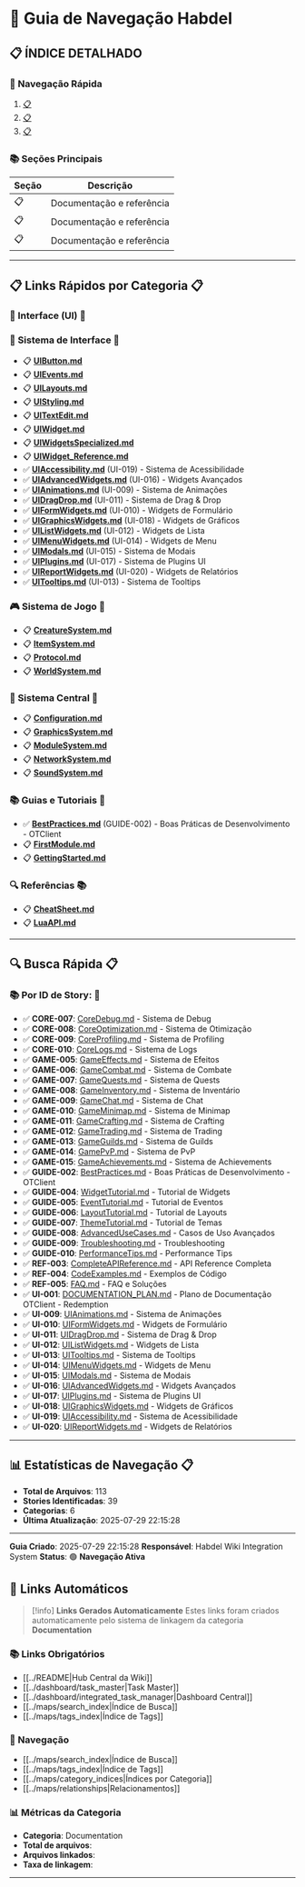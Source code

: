 
# 🧭 Guia de Navegação Habdel

## 📋 **ÍNDICE DETALHADO**

### **🎯 Navegação Rápida**

1. [📋](#📋)
2. [📋](#📋)
3. [📋](#📋)

### **📚 Seções Principais**

| Seção | Descrição |
|-------|-----------|
| 📋 | Documentação e referência |
| 📋 | Documentação e referência |
| 📋 | Documentação e referência |



---

## 📋 Links Rápidos por Categoria 📋

### **🎨 Interface (UI)** 📝

### **🎨 Sistema de Interface** 📝
- 📋 **[UIButton.md](../habdel/UIButton.md)**
- 📋 **[UIEvents.md](../habdel/UIEvents.md)**
- 📋 **[UILayouts.md](../habdel/UILayouts.md)**
- 📋 **[UIStyling.md](../habdel/UIStyling.md)**
- 📋 **[UITextEdit.md](../habdel/UITextEdit.md)**
- 📋 **[UIWidget.md](../habdel/UIWidget.md)**
- 📋 **[UIWidgetsSpecialized.md](../habdel/UIWidgetsSpecialized.md)**
- 📋 **[UIWidget_Reference.md](../habdel/UIWidget_Reference.md)**
- ✅ **[UIAccessibility.md](../habdel/UIAccessibility.md)** (UI-019) - Sistema de Acessibilidade
- ✅ **[UIAdvancedWidgets.md](../habdel/UIAdvancedWidgets.md)** (UI-016) - Widgets Avançados
- ✅ **[UIAnimations.md](../habdel/UIAnimations.md)** (UI-009) - Sistema de Animações
- ✅ **[UIDragDrop.md](../habdel/UIDragDrop.md)** (UI-011) - Sistema de Drag & Drop
- ✅ **[UIFormWidgets.md](../habdel/UIFormWidgets.md)** (UI-010) - Widgets de Formulário
- ✅ **[UIGraphicsWidgets.md](../habdel/UIGraphicsWidgets.md)** (UI-018) - Widgets de Gráficos
- ✅ **[UIListWidgets.md](../habdel/UIListWidgets.md)** (UI-012) - Widgets de Lista
- ✅ **[UIMenuWidgets.md](../habdel/UIMenuWidgets.md)** (UI-014) - Widgets de Menu
- ✅ **[UIModals.md](../habdel/UIModals.md)** (UI-015) - Sistema de Modais
- ✅ **[UIPlugins.md](../habdel/UIPlugins.md)** (UI-017) - Sistema de Plugins UI
- ✅ **[UIReportWidgets.md](../habdel/UIReportWidgets.md)** (UI-020) - Widgets de Relatórios
- ✅ **[UITooltips.md](../habdel/UITooltips.md)** (UI-013) - Sistema de Tooltips


### **🎮 Sistema de Jogo** 📝
- 📋 **[CreatureSystem.md](../habdel/CreatureSystem.md)**
- 📋 **[ItemSystem.md](../habdel/ItemSystem.md)**
- 📋 **[Protocol.md](../habdel/Protocol.md)**
- 📋 **[WorldSystem.md](../habdel/WorldSystem.md)**


### **🔧 Sistema Central** 📝
- 📋 **[Configuration.md](../habdel/Configuration.md)**
- 📋 **[GraphicsSystem.md](../habdel/GraphicsSystem.md)**
- 📋 **[ModuleSystem.md](../habdel/ModuleSystem.md)**
- 📋 **[NetworkSystem.md](../habdel/NetworkSystem.md)**
- 📋 **[SoundSystem.md](../habdel/SoundSystem.md)**


### **📚 Guias e Tutoriais** 📝
- ✅ **[BestPractices.md](../habdel/BestPractices.md)** (GUIDE-002) - Boas Práticas de Desenvolvimento - OTClient
- 📋 **[FirstModule.md](../habdel/FirstModule.md)**
- 📋 **[GettingStarted.md](../habdel/GettingStarted.md)**


### **🔍 Referências** 📚
- 📋 **[CheatSheet.md](../habdel/CheatSheet.md)**
- 📋 **[LuaAPI.md](../habdel/LuaAPI.md)**



---

## 🔍 Busca Rápida 📋

### **📚 Por ID de Story:** 📝
- ✅ **CORE-007**: [CoreDebug.md](../habdel/CoreDebug.md) - Sistema de Debug
- ✅ **CORE-008**: [CoreOptimization.md](../habdel/CoreOptimization.md) - Sistema de Otimização
- ✅ **CORE-009**: [CoreProfiling.md](../habdel/CoreProfiling.md) - Sistema de Profiling
- ✅ **CORE-010**: [CoreLogs.md](../habdel/CoreLogs.md) - Sistema de Logs
- ✅ **GAME-005**: [GameEffects.md](../habdel/GameEffects.md) - Sistema de Efeitos
- ✅ **GAME-006**: [GameCombat.md](../habdel/GameCombat.md) - Sistema de Combate
- ✅ **GAME-007**: [GameQuests.md](../habdel/GameQuests.md) - Sistema de Quests
- ✅ **GAME-008**: [GameInventory.md](../habdel/GameInventory.md) - Sistema de Inventário
- ✅ **GAME-009**: [GameChat.md](../habdel/GameChat.md) - Sistema de Chat
- ✅ **GAME-010**: [GameMinimap.md](../habdel/GameMinimap.md) - Sistema de Minimap
- ✅ **GAME-011**: [GameCrafting.md](../habdel/GameCrafting.md) - Sistema de Crafting
- ✅ **GAME-012**: [GameTrading.md](../habdel/GameTrading.md) - Sistema de Trading
- ✅ **GAME-013**: [GameGuilds.md](../habdel/GameGuilds.md) - Sistema de Guilds
- ✅ **GAME-014**: [GamePvP.md](../habdel/GamePvP.md) - Sistema de PvP
- ✅ **GAME-015**: [GameAchievements.md](../habdel/GameAchievements.md) - Sistema de Achievements
- ✅ **GUIDE-002**: [BestPractices.md](../habdel/BestPractices.md) - Boas Práticas de Desenvolvimento - OTClient
- ✅ **GUIDE-004**: [WidgetTutorial.md](../habdel/WidgetTutorial.md) - Tutorial de Widgets
- ✅ **GUIDE-005**: [EventTutorial.md](../habdel/EventTutorial.md) - Tutorial de Eventos
- ✅ **GUIDE-006**: [LayoutTutorial.md](../habdel/LayoutTutorial.md) - Tutorial de Layouts
- ✅ **GUIDE-007**: [ThemeTutorial.md](../habdel/ThemeTutorial.md) - Tutorial de Temas
- ✅ **GUIDE-008**: [AdvancedUseCases.md](../habdel/AdvancedUseCases.md) - Casos de Uso Avançados
- ✅ **GUIDE-009**: [Troubleshooting.md](../habdel/Troubleshooting.md) - Troubleshooting
- ✅ **GUIDE-010**: [PerformanceTips.md](../habdel/PerformanceTips.md) - Performance Tips
- ✅ **REF-003**: [CompleteAPIReference.md](../habdel/CompleteAPIReference.md) - API Reference Completa
- ✅ **REF-004**: [CodeExamples.md](../habdel/CodeExamples.md) - Exemplos de Código
- ✅ **REF-005**: [FAQ.md](../habdel/FAQ.md) - FAQ e Soluções
- ✅ **UI-001**: [DOCUMENTATION_PLAN.md](../habdel/DOCUMENTATION_PLAN.md) - Plano de Documentação OTClient - Redemption
- ✅ **UI-009**: [UIAnimations.md](../habdel/UIAnimations.md) - Sistema de Animações
- ✅ **UI-010**: [UIFormWidgets.md](../habdel/UIFormWidgets.md) - Widgets de Formulário
- ✅ **UI-011**: [UIDragDrop.md](../habdel/UIDragDrop.md) - Sistema de Drag & Drop
- ✅ **UI-012**: [UIListWidgets.md](../habdel/UIListWidgets.md) - Widgets de Lista
- ✅ **UI-013**: [UITooltips.md](../habdel/UITooltips.md) - Sistema de Tooltips
- ✅ **UI-014**: [UIMenuWidgets.md](../habdel/UIMenuWidgets.md) - Widgets de Menu
- ✅ **UI-015**: [UIModals.md](../habdel/UIModals.md) - Sistema de Modais
- ✅ **UI-016**: [UIAdvancedWidgets.md](../habdel/UIAdvancedWidgets.md) - Widgets Avançados
- ✅ **UI-017**: [UIPlugins.md](../habdel/UIPlugins.md) - Sistema de Plugins UI
- ✅ **UI-018**: [UIGraphicsWidgets.md](../habdel/UIGraphicsWidgets.md) - Widgets de Gráficos
- ✅ **UI-019**: [UIAccessibility.md](../habdel/UIAccessibility.md) - Sistema de Acessibilidade
- ✅ **UI-020**: [UIReportWidgets.md](../habdel/UIReportWidgets.md) - Widgets de Relatórios


---

## 📊 Estatísticas de Navegação 📋

- **Total de Arquivos**: 113
- **Stories Identificadas**: 39
- **Categorias**: 6
- **Última Atualização**: 2025-07-29 22:15:28

---

**Guia Criado**: 2025-07-29 22:15:28
**Responsável**: Habdel Wiki Integration System
**Status**: 🟢 **Navegação Ativa**

## 🔗 **Links Automáticos**

> [!info] **Links Gerados Automaticamente**
> Estes links foram criados automaticamente pelo sistema de linkagem da categoria **Documentation**

### **📚 Links Obrigatórios**
- [[../README|Hub Central da Wiki]]
- [[../dashboard/task_master|Task Master]]
- [[../dashboard/integrated_task_manager|Dashboard Central]]
- [[../maps/search_index|Índice de Busca]]
- [[../maps/tags_index|Índice de Tags]]

### **🧭 Navegação**
- [[../maps/search_index|Índice de Busca]]
- [[../maps/tags_index|Índice de Tags]]
- [[../maps/category_indices|Índices por Categoria]]
- [[../maps/relationships|Relacionamentos]]

### **📊 Métricas da Categoria**
- **Categoria**: Documentation
- **Total de arquivos**: <!-- Contador automático -->
- **Arquivos linkados**: <!-- Contador automático -->
- **Taxa de linkagem**: <!-- Percentual automático -->

---

